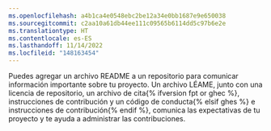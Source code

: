 ```yaml
---
ms.openlocfilehash: a4b1ca4e0548ebc2be12a34e0bb1687e9e650038
ms.sourcegitcommit: c2aa10a61db44ee111c09565b6114dd5c97b6e2e
ms.translationtype: HT
ms.contentlocale: es-ES
ms.lasthandoff: 11/14/2022
ms.locfileid: "148163454"
---
```

Puedes agregar un archivo README a un repositorio para comunicar información importante sobre tu proyecto. Un archivo LÉAME, junto con una licencia de repositorio, un archivo de cita{% ifversion fpt or ghec %}, instrucciones de contribución y un código de conducta{% elsif ghes %} e instrucciones de contribución{% endif %}, comunica las expectativas de tu proyecto y te ayuda a administrar las contribuciones.